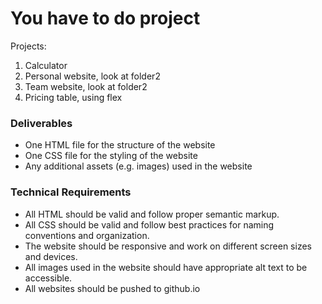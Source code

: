 # You have to do project

Projects:
1. Calculator
2. Personal website, look at folder2
3. Team website, look at folder2
4. Pricing table, using flex

### Deliverables
* One HTML file for the structure of the website
* One CSS file for the styling of the website
* Any additional assets (e.g. images) used in the website

### Technical Requirements
* All HTML should be valid and follow proper semantic markup.
* All CSS should be valid and follow best practices for naming conventions and organization.
* The website should be responsive and work on different screen sizes and devices.
* All images used in the website should have appropriate alt text to be accessible.
* All websites should be pushed to github.io

